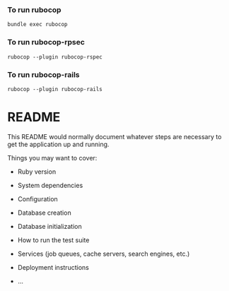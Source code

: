 ### To run rubocop

```bundle exec rubocop```

### To run rubocop-rpsec

```rubocop --plugin rubocop-rspec```

### To run rubocop-rails

```rubocop --plugin rubocop-rails```

# README

This README would normally document whatever steps are necessary to get the
application up and running.

Things you may want to cover:

* Ruby version

* System dependencies

* Configuration

* Database creation

* Database initialization

* How to run the test suite

* Services (job queues, cache servers, search engines, etc.)

* Deployment instructions

* ...
